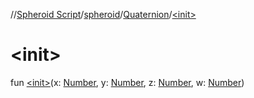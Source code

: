 //[Spheroid Script](../../index.md)/[spheroid](../index.md)/[Quaternion](index.md)/[&lt;init&gt;](-init-.md)



# &lt;init&gt;  
 
fun [&lt;init&gt;](-init-.md)(x: [Number](../-number/index.md), y: [Number](../-number/index.md), z: [Number](../-number/index.md), w: [Number](../-number/index.md))  



